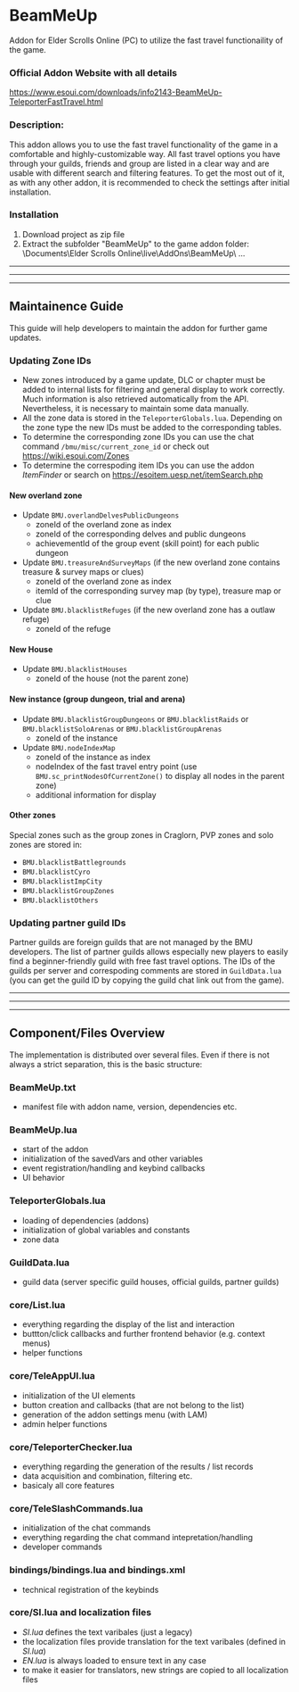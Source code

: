 # BeamMeUp
Addon for Elder Scrolls Online (PC) to utilize the fast travel functionaility of the game.


### Official Addon Website with all details
https://www.esoui.com/downloads/info2143-BeamMeUp-TeleporterFastTravel.html

### Description:
This addon allows you to use the fast travel functionality of the game in a comfortable and highly-customizable way. All fast travel options you have through your guilds, friends and group are listed in a clear way and are usable with different search and filtering features. To get the most out of it, as with any other addon, it is recommended to check the settings after initial installation.

### Installation
1. Download project as zip file
2. Extract the subfolder "BeamMeUp" to the game addon folder: \Documents\Elder Scrolls Online\live\AddOns\BeamMeUp\ ...


***
***
***


## Maintainence Guide
This guide will help developers to maintain the addon for further game updates.


### Updating Zone IDs
- New zones introduced by a game update, DLC or chapter must be added to internal lists for filtering and general display to work correctly. Much information is also retrieved automatically from the API. Nevertheless, it is necessary to maintain some data manually.
- All the zone data is stored in the `TeleporterGlobals.lua`. Depending on the zone type the new IDs must be added to the corresponding tables.
- To determine the corresponding zone IDs you can use the chat command `/bmu/misc/current_zone_id` or check out https://wiki.esoui.com/Zones
- To determine the correspoding item IDs you can use the addon *ItemFinder* or search on https://esoitem.uesp.net/itemSearch.php

#### New overland zone
- Update `BMU.overlandDelvesPublicDungeons`
    - zoneId of the overland zone as index
    - zoneId of the corresponding delves and public dungeons
    - achievementId of the group event (skill point) for each public dungeon
- Update `BMU.treasureAndSurveyMaps` (if the new overland zone contains treasure & survey maps or clues)
    - zoneId of the overland zone as index
    - itemId of the corresponding survey map (by type), treasure map or clue
- Update `BMU.blacklistRefuges` (if the new overland zone has a outlaw refuge)
    - zoneId of the refuge

#### New House
- Update `BMU.blacklistHouses`
    - zoneId of the house (not the parent zone)

#### New instance (group dungeon, trial and arena)
- Update `BMU.blacklistGroupDungeons` or `BMU.blacklistRaids` or `BMU.blacklistSoloArenas` or `BMU.blacklistGroupArenas`
    - zoneId of the instance
- Update `BMU.nodeIndexMap`
    - zoneId of the instance as index
    - nodeIndex of the fast travel entry point (use `BMU.sc_printNodesOfCurrentZone()` to display all nodes in the parent zone)
    - additional information for display

#### Other zones
Special zones such as the group zones in Craglorn, PVP zones and solo zones are stored in:
- `BMU.blacklistBattlegrounds`
- `BMU.blacklistCyro`
- `BMU.blacklistImpCity`
- `BMU.blacklistGroupZones`
- `BMU.blacklistOthers`


### Updating partner guild IDs
Partner guilds are foreign guilds that are not managed by the BMU developers. The list of partner guilds allows especially new players to easily find a beginner-friendly guild with free fast travel options.
The IDs of the guilds per server and correspoding comments are stored in `GuildData.lua` (you can get the guild ID by copying the guild chat link out from the game).


***
***
***


## Component/Files Overview
The implementation is distributed over several files. Even if there is not always a strict separation, this is the basic structure:


### BeamMeUp.txt
- manifest file with addon name, version, dependencies etc.

### BeamMeUp.lua
- start of the addon
- initialization of the savedVars and other variables
- event registration/handling and keybind callbacks
- UI behavior

### TeleporterGlobals.lua
- loading of dependencies (addons)
- initialization of global variables and constants
- zone data

### GuildData.lua
- guild data (server specific guild houses, official guilds, partner guilds)

### core/List.lua
- everything regarding the display of the list and interaction
- buttton/click callbacks and further frontend behavior (e.g. context menus)
- helper functions

### core/TeleAppUI.lua
- initialization of the UI elements
- button creation and callbacks (that are not belong to the list)
- generation of the addon settings menu (with LAM)
- admin helper functions

### core/TeleporterChecker.lua
- everything regarding the generation of the results / list records
- data acquisition and combination, filtering etc.
- basicaly all core features

### core/TeleSlashCommands.lua
- initialization of the chat commands
- everything regarding the chat command intepretation/handling
- developer commands

### bindings/bindings.lua and bindings.xml
- technical registration of the keybinds

### core/SI.lua and localization files
- *SI.lua* defines the text varibales (just a legacy)
- the localization files provide translation for the text varibales (defined in *SI.lua*)
- *EN.lua* is always loaded to ensure text in any case
- to make it easier for translators, new strings are copied to all localization files
